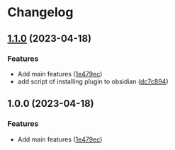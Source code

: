 # Changelog

## [1.1.0](https://github.com/soberhacker/obsidian-telegram-sync/compare/1.0.0...1.1.0) (2023-04-18)


### Features

* Add main features ([1e479ec](https://github.com/soberhacker/obsidian-telegram-sync/commit/1e479ecffb9b4a9ad3414405e887c551cdffc67e))
* add script of installing plugin to obsidian ([dc7c894](https://github.com/soberhacker/obsidian-telegram-sync/commit/dc7c894eefe66f160b3af9cfd7720b10a27cd4cb))

## 1.0.0 (2023-04-18)


### Features

* Add main features ([1e479ec](https://github.com/soberhacker/obsidian-telegram-sync/commit/1e479ecffb9b4a9ad3414405e887c551cdffc67e))

